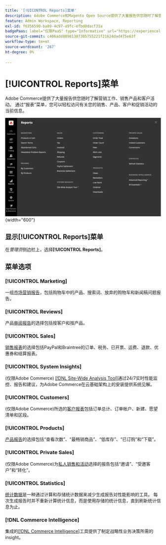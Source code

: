 ```yaml
---
title: '[!UICONTROL Reports]菜单'
description: Adobe Commerce和Magento Open Source提供了大量报告供您随时了解营销工作、销售产品和客户活动。
feature: Admin Workspace, Reporting
exl-id: f6356590-ba89-4c97-a9fc-efbd0dacf31a
badgePaas: label="仅限PaaS" type="Informative" url="https://experienceleague.adobe.com/zh-hans/docs/commerce/user-guides/product-solutions" tooltip="仅适用于云项目(Adobe管理的PaaS基础架构)和内部部署项目上的Adobe Commerce 。"
source-git-commit: c406add80981387305755221f21624dad475e63f
workflow-type: tm+mt
source-wordcount: '267'
ht-degree: 0%

---
```


# [!UICONTROL Reports]菜单

Adobe Commerce提供了大量报告供您随时了解营销工作、销售产品和客户活动。 通过“报表”菜单，您可以轻松访问有关您的销售、产品、客户和促销活动的当前信息。

![报告菜单](./assets/overview.png){width="600"}

## 显示[!UICONTROL Reports]菜单

在&#x200B;_管理员_&#x200B;侧边栏上，选择&#x200B;**[!UICONTROL Reports]**。

## 菜单选项

### [!UICONTROL Marketing]

一组[市场营销报告](marketing-reports.md)，包括购物车中的产品、搜索词、放弃的购物车和新闻稿问题报告。

### [!UICONTROL Reviews]

产品[审阅报告](review-reports.md)的选择包括按客户和按产品。

### [!UICONTROL Sales]

[销售报表](sales-reports.md)的选择包括PayPal和Braintree的订单、税务、已开票、运费、退款、优惠券和结算报表。

### [!UICONTROL System Insights]

(仅限Adobe Commerce) [[!DNL Site-Wide Analysis Tool]](https://experienceleague.adobe.com/docs/commerce-operations/tools/site-wide-analysis-tool/access.html?lang=zh-Hans)通过24/7实时性能监控、报告和建议，为Adobe Commerce在云基础架构上的安装提供系统见解。

### [!UICONTROL Customers]

(仅限Adobe Commerce)所选的[客户报表](customer-reports.md)包括订单总计、订单帐户、新建、愿望清单和区段。

### [!UICONTROL Products]

[产品报告](product-reports.md)的选择包括“查看次数”、“最畅销商品”、“低库存”、“已订购”和“下载”。

### [!UICONTROL Private Sales]

(仅限Adobe Commerce)为[私人销售和活动](private-sales-reports.md)选择的报告包括“邀请”、“受邀客户”和“转化”。

### [!UICONTROL Statistics]

[统计数据](sales-reports.md#refresh-statistics)是一种通过计算和存储统计数据来减少生成报告对性能影响的工具。 每次生成报告时并不重新计算统计信息，而是使用存储的统计信息，直到刷新统计信息为止。

### [!DNL Commerce Intelligence]

集成的[[!DNL Commerce Intelligence]](business-intelligence.md)工具提供了制定战略性业务决策所需的insight。
